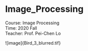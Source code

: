 # Image_Processing

Course: Image Processing  
Time: 2020 Fall  
Teacher: Prof. Pei-Chen Lo  

![image]{Bird_3_blurred.tif}
